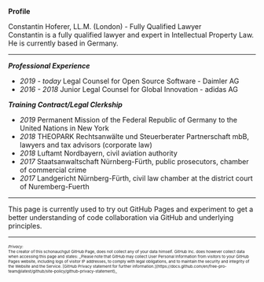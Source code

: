 **Profile**

Constantin Hoferer, LL.M. (London) - Fully Qualified Lawyer  
Constantin is a fully qualified lawyer and expert in Intellectual Property Law. He is currently based in Germany.
<hr>

***Professional Experience***
<ul>
<li><i>2019 - today</i> Legal Counsel for Open Source Software - Daimler AG</li>
<li><i>2016 - 2018</i> Junior Legal Counsel for Global Innovation - adidas AG</li>
</ul>

***Training Contract/Legal Clerkship***
<ul>
<li><i>2019</i> Permanent Mission of the Federal Republic of Germany to the United Nations in New York</li>
<li><i>2018</i> THEOPARK Rechtsanwälte und Steuerberater Partnerschaft mbB, lawyers and tax advisors (corporate law)</li>
<li><i>2018</i> Luftamt Nordbayern, civil aviation authority </li>
<li><i>2017</i> Staatsanwaltschaft Nürnberg-Fürth, public prosecutors, chamber of commercial crime</li>
<li><i>2017</i> Landgericht Nürnberg-Fürth, civil law chamber at the district court of Nuremberg-Fuerth</li>
</ul>

<hr>
This page is currently used to try out GitHub Pages and experiment to get a better understanding of code collaboration via GitHub and underlying principles.


---
<p style="font-size:8px"><i>Privacy:</i>  <br>
The creator of this schonauchgut GitHub Page, does not collect any of your data himself. GitHub Inc. does however collect data when accessing this page and states: _Please note that GitHub may collect User Personal Information from visitors to your GitHub Pages website, including logs of visitor IP addresses, to comply with legal obligations, and to maintain the security and integrity of the Website and the Service. [GitHub Privacy statement for further information.](https://docs.github.com/en/free-pro-team@latest/github/site-policy/github-privacy-statement)_</p>

